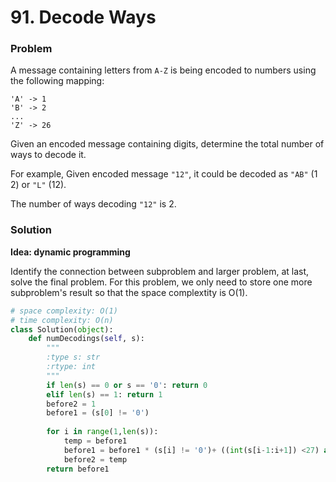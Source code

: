 # 91. Decode Ways

### Problem

A message containing letters from `A-Z` is being encoded to numbers using the following mapping:

```
'A' -> 1
'B' -> 2
...
'Z' -> 26

```

Given an encoded message containing digits, determine the total number of ways to decode it.

For example,
Given encoded message `"12"`, it could be decoded as `"AB"` (1 2) or `"L"` (12).

The number of ways decoding `"12"` is 2.



### Solution

**Idea: dynamic programming**

Identify the connection between subproblem and larger problem, at last, solve the final problem. For this problem, we only need to store one more subproblem's result so that the space complextity is O(1).

```python
# space complexity: O(1)
# time complexity: O(n)
class Solution(object):
	def numDecodings(self, s):
		"""
		:type s: str
		:rtype: int
		"""
		if len(s) == 0 or s == '0': return 0
		elif len(s) == 1: return 1
		before2 = 1
		before1 = (s[0] != '0')
		
		for i in range(1,len(s)):
			temp = before1
			before1 = before1 * (s[i] != '0')+ ((int(s[i-1:i+1]) <27) and s[i-1] != '0') * before2
			before2 = temp
		return before1	
```



